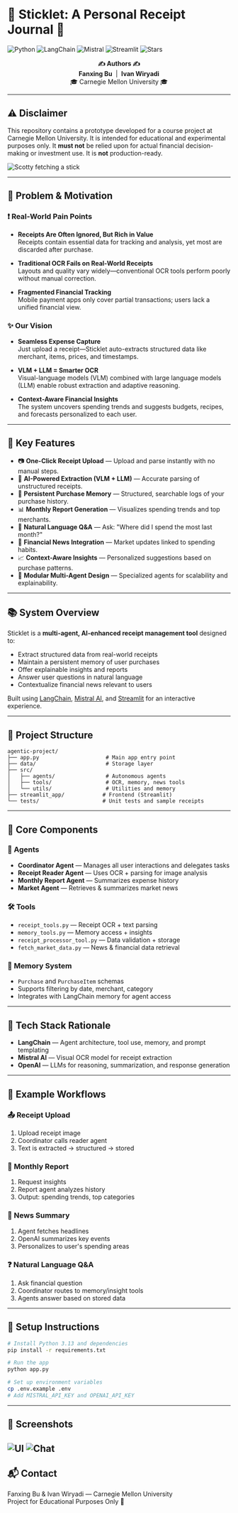 # 🌿 Sticklet: A Personal Receipt Journal 🐶

![Python](https://img.shields.io/badge/language-Python-blue)
![LangChain](https://img.shields.io/badge/LLM%20framework-LangChain-purple)
![Mistral](https://img.shields.io/badge/OCR-MistralAI-green)
![Streamlit](https://img.shields.io/badge/UI-Streamlit-orange)
![Stars](https://img.shields.io/github/stars/your-org/your-repo?style=social)

<p align="center">
  <strong>✍️ Authors ✍️</strong><br>
  <strong>Fanxing Bu</strong> &nbsp;|&nbsp; <strong>Ivan Wiryadi</strong><br>
  🎓 Carnegie Mellon University 🎓
</p>

---

## ⚠️ Disclaimer
This repository contains a prototype developed for a course project at Carnegie Mellon University. It is intended for educational and experimental purposes only. It **must not** be relied upon for actual financial decision-making or investment use. It is **not** production-ready.

![Scotty fetching a stick](assets/logo.png)

---

## 🚩 Problem & Motivation

### ❗ Real-World Pain Points
- **Receipts Are Often Ignored, But Rich in Value**  
  Receipts contain essential data for tracking and analysis, yet most are discarded after purchase.

- **Traditional OCR Fails on Real-World Receipts**  
  Layouts and quality vary widely—conventional OCR tools perform poorly without manual correction.

- **Fragmented Financial Tracking**  
  Mobile payment apps only cover partial transactions; users lack a unified financial view.

### ✨ Our Vision
- **Seamless Expense Capture**  
  Just upload a receipt—Sticklet auto-extracts structured data like merchant, items, prices, and timestamps.

- **VLM + LLM = Smarter OCR**  
  Visual-language models (VLM) combined with large language models (LLM) enable robust extraction and adaptive reasoning.

- **Context-Aware Financial Insights**  
  The system uncovers spending trends and suggests budgets, recipes, and forecasts personalized to each user.

---

## 🌟 Key Features

- 📷 **One-Click Receipt Upload** — Upload and parse instantly with no manual steps.
- 🧠 **AI-Powered Extraction (VLM + LLM)** — Accurate parsing of unstructured receipts.
- 💾 **Persistent Purchase Memory** — Structured, searchable logs of your purchase history.
- 📊 **Monthly Report Generation** — Visualizes spending trends and top merchants.
- 💬 **Natural Language Q&A** — Ask: "Where did I spend the most last month?"
- 📰 **Financial News Integration** — Market updates linked to spending habits.
- 📈 **Context-Aware Insights** — Personalized suggestions based on purchase patterns.
- 🧩 **Modular Multi-Agent Design** — Specialized agents for scalability and explainability.

---

## 📚 System Overview
Sticklet is a **multi-agent, AI-enhanced receipt management tool** designed to:

- Extract structured data from real-world receipts
- Maintain a persistent memory of user purchases
- Offer explainable insights and reports
- Answer user questions in natural language
- Contextualize financial news relevant to users

Built using [LangChain](https://www.langchain.com/), [Mistral AI](https://mistral.ai/), and [Streamlit](https://streamlit.io/) for an interactive experience.

---

## 🧱 Project Structure
```
agentic-project/
├── app.py                     # Main app entry point
├── data/                      # Storage layer
├── src/
│   ├── agents/                # Autonomous agents
│   ├── tools/                 # OCR, memory, news tools
│   └── utils/                 # Utilities and memory
├── streamlit_app/            # Frontend (Streamlit)
└── tests/                    # Unit tests and sample receipts
```

---

## 🧠 Core Components
### 🤖 Agents
- **Coordinator Agent** — Manages all user interactions and delegates tasks
- **Receipt Reader Agent** — Uses OCR + parsing for image analysis
- **Monthly Report Agent** — Summarizes expense history
- **Market Agent** — Retrieves & summarizes market news

### 🛠 Tools
- `receipt_tools.py` — Receipt OCR + text parsing
- `memory_tools.py` — Memory access + insights
- `receipt_processor_tool.py` — Data validation + storage
- `fetch_market_data.py` — News & financial data retrieval

### 💾 Memory System
- `Purchase` and `PurchaseItem` schemas
- Supports filtering by date, merchant, category
- Integrates with LangChain memory for agent access

---

## 🤖 Tech Stack Rationale
- **LangChain** — Agent architecture, tool use, memory, and prompt templating
- **Mistral AI** — Visual OCR model for receipt extraction
- **OpenAI** — LLMs for reasoning, summarization, and response generation

---

## 🔁 Example Workflows
### 📤 Receipt Upload
1. Upload receipt image
2. Coordinator calls reader agent
3. Text is extracted → structured → stored

### 📅 Monthly Report
1. Request insights
2. Report agent analyzes history
3. Output: spending trends, top categories

### 📰 News Summary
1. Agent fetches headlines
2. OpenAI summarizes key events
3. Personalizes to user's spending areas

### ❓ Natural Language Q&A
1. Ask financial question
2. Coordinator routes to memory/insight tools
3. Agents answer based on stored data

---

## 🧪 Setup Instructions
```bash
# Install Python 3.13 and dependencies
pip install -r requirements.txt

# Run the app
python app.py

# Set up environment variables
cp .env.example .env
# Add MISTRAL_API_KEY and OPENAI_API_KEY
```

---

## 📸 Screenshots
![UI](assets/home-screenshot.png)
![Chat](assets/qa.jpeg)
---

## 📬 Contact
Fanxing Bu & Ivan Wiryadi — Carnegie Mellon University  
Project for Educational Purposes Only 🐶
